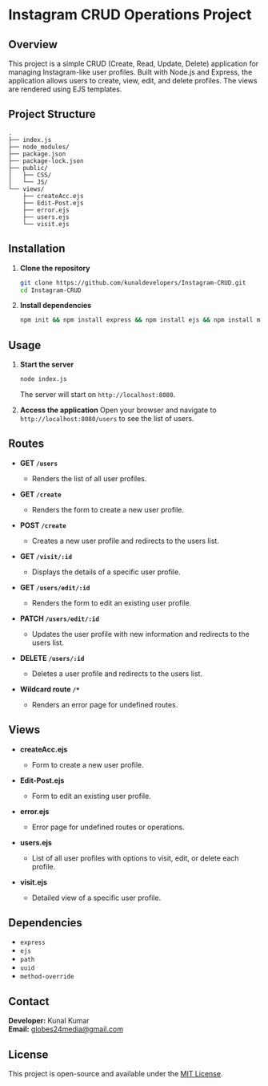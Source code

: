 # Instagram CRUD Operations Project

## Overview

This project is a simple CRUD (Create, Read, Update, Delete) application for managing Instagram-like user profiles. Built with Node.js and Express, the application allows users to create, view, edit, and delete profiles. The views are rendered using EJS templates.

## Project Structure

```
.
├── index.js
├── node_modules/
├── package.json
├── package-lock.json
├── public/
│   ├── CSS/
│   └── JS/
└── views/
    ├── createAcc.ejs
    ├── Edit-Post.ejs
    ├── error.ejs
    ├── users.ejs
    └── visit.ejs
```

## Installation

1. **Clone the repository**
   ```bash
   git clone https://github.com/kunaldevelopers/Instagram-CRUD.git
   cd Instagram-CRUD
   ```

2. **Install dependencies**
   ```bash
   npm init && npm install express && npm install ejs && npm install method-override && npm install uuid
   ```

## Usage

1. **Start the server**
   ```bash
   node index.js
   ```
   The server will start on `http://localhost:8080`.

2. **Access the application**
   Open your browser and navigate to `http://localhost:8080/users` to see the list of users.

## Routes

- **GET `/users`**
  - Renders the list of all user profiles.
  
- **GET `/create`**
  - Renders the form to create a new user profile.

- **POST `/create`**
  - Creates a new user profile and redirects to the users list.

- **GET `/visit/:id`**
  - Displays the details of a specific user profile.

- **GET `/users/edit/:id`**
  - Renders the form to edit an existing user profile.

- **PATCH `/users/edit/:id`**
  - Updates the user profile with new information and redirects to the users list.

- **DELETE `/users/:id`**
  - Deletes a user profile and redirects to the users list.

- **Wildcard route `/*`**
  - Renders an error page for undefined routes.

## Views

- **createAcc.ejs**
  - Form to create a new user profile.

- **Edit-Post.ejs**
  - Form to edit an existing user profile.

- **error.ejs**
  - Error page for undefined routes or operations.

- **users.ejs**
  - List of all user profiles with options to visit, edit, or delete each profile.

- **visit.ejs**
  - Detailed view of a specific user profile.

## Dependencies

- `express`
- `ejs`
- `path`
- `uuid`
- `method-override`

## Contact

**Developer:** Kunal Kumar  
**Email:** globes24media@gmail.com

## License

This project is open-source and available under the [MIT License](LICENSE).